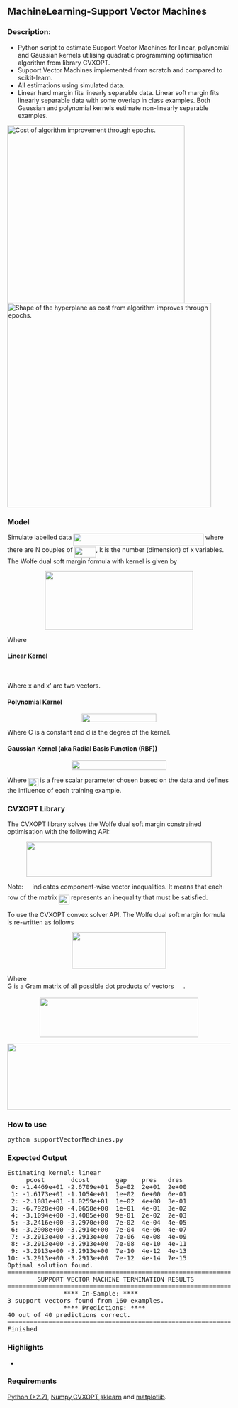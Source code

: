 <h2>MachineLearning-Support Vector Machines</h2>
<h3>Description:</h3>
<ul style="list-style-type:disc">
<li>Python script to estimate Support Vector Machines for linear, polynomial and Gaussian kernels utilising quadratic programming optimisation algorithm from library CVXOPT.</li>
<li>Support Vector Machines implemented from scratch and compared to scikit-learn.</li>
<li>All estimations using simulated data.</li>
<li>Linear hard margin fits linearly separable data. Linear soft margin fits linearly separable data with some overlap in class examples. Both Gaussian and polynomial kernels estimate non-linearly separable examples.</li>
</ul>


<p float="left">
  <img src="/linearRegressionCost.gif" width="400" alt="Cost of algorithm improvement through epochs."/>
  <img src="/linearRegressionFit.gif" width="460"alt="Shape of the hyperplane as cost from algorithm improves through epochs."/>
</p>

 
<h3>Model</h3>
Simulate labelled data <img src="https://rawgit.com/DrIanGregory/MachineLearning-SupportVectorMachines (fetch/master/svgs/4388ea036963a2791929a7365e301c7a.svg?invert_in_darkmode" align=middle width=294.09701144999997pt height=27.91243950000002pt/> where there are N couples of <img src="https://rawgit.com/DrIanGregory/MachineLearning-SupportVectorMachines (fetch/master/svgs/45f2dbf90251d9796e488d974777c8c8.svg?invert_in_darkmode" align=middle width=48.491328599999996pt height=24.65753399999998pt/>, k is the number (dimension) of x variables.
<br>
The Wolfe dual soft margin formula with kernel is given by

<p align="center"><img src="https://rawgit.com/DrIanGregory/MachineLearning-SupportVectorMachines (fetch/master/svgs/0acbd9783d20c53d1e9f750f2665520d.svg?invert_in_darkmode" align=middle width=333.89845664999996pt height=131.37932775pt/></p>

Where



<h4>Linear Kernel</h4>
<p align="center"><img src="https://rawgit.com/DrIanGregory/MachineLearning-SupportVectorMachines (fetch/master/svgs/3229be5d1587352e6b4dddbb725a2468.svg?invert_in_darkmode" align=middle width=114.9997167pt height=17.2895712pt/></p>
Where x and x' are two vectors.

<h4>Polynomial Kernel</h4>
<p align="center"><img src="https://rawgit.com/DrIanGregory/MachineLearning-SupportVectorMachines (fetch/master/svgs/130c930cf5becce140bc3628f8d6d787.svg?invert_in_darkmode" align=middle width=168.4659702pt height=18.88772655pt/></p>
Where C is a constant and d is the degree of the kernel.

<h4>Gaussian Kernel (aka Radial Basis Function (RBF)) </h4>
<p align="center"><img src="https://rawgit.com/DrIanGregory/MachineLearning-SupportVectorMachines (fetch/master/svgs/427b753bc670d106e67a2c8c5e77febf.svg?invert_in_darkmode" align=middle width=213.56621055pt height=21.1544223pt/></p>
Where <img src="https://rawgit.com/DrIanGregory/MachineLearning-SupportVectorMachines (fetch/master/svgs/243cf87857232b4de4bc600c26d9d7cb.svg?invert_in_darkmode" align=middle width=22.20931349999999pt height=19.1781018pt/> is a free scalar parameter chosen based on the data and defines the influence of each training example.


<h3>CVXOPT Library</h3>
The CVXOPT library solves the Wolfe dual soft margin constrained optimisation with the following API:
 
<p align="center"><img src="https://rawgit.com/DrIanGregory/MachineLearning-SupportVectorMachines (fetch/master/svgs/cda1046657bbb251aa30586f24569572.svg?invert_in_darkmode" align=middle width=418.849332pt height=78.26216475pt/></p>
Note: <img src="https://rawgit.com/DrIanGregory/MachineLearning-SupportVectorMachines (fetch/master/svgs/ceddacf03a28d83100c38150c1076c1f.svg?invert_in_darkmode" align=middle width=12.785434199999989pt height=20.931464400000007pt/> indicates component-wise vector inequalities. It means that each row of the matrix <img src="https://rawgit.com/DrIanGregory/MachineLearning-SupportVectorMachines (fetch/master/svgs/b5087617bd5bed26b1da99fefb5353f1.svg?invert_in_darkmode" align=middle width=23.50114799999999pt height=22.465723500000017pt/> represents an inequality that must be satisfied.
 
To use the CVXOPT convex solver API. The Wolfe dual soft margin formula is re-written as follows

<p align="center"><img src="https://rawgit.com/DrIanGregory/MachineLearning-SupportVectorMachines (fetch/master/svgs/a364906d0854671fe9b9718ce4ce1ec3.svg?invert_in_darkmode" align=middle width=212.12443724999997pt height=81.45851505pt/></p>

Where 
<br>
G is a Gram matrix of all possible dot products of vectors <img src="https://rawgit.com/DrIanGregory/MachineLearning-SupportVectorMachines (fetch/master/svgs/d7084ce258ffe96f77e4f3647b250bbf.svg?invert_in_darkmode" align=middle width=17.521011749999992pt height=14.15524440000002pt/>.

<p align="center"><img src="https://rawgit.com/DrIanGregory/MachineLearning-SupportVectorMachines (fetch/master/svgs/5ceca286e4d3c1cb407465d5db863df5.svg?invert_in_darkmode" align=middle width=357.85148685pt height=88.76800184999999pt/></p>

<p align="center"><img src="https://rawgit.com/DrIanGregory/MachineLearning-SupportVectorMachines (fetch/master/svgs/6a661323605601f1953ed25ec42f6807.svg?invert_in_darkmode" align=middle width=543.27321015pt height=148.99362225pt/></p>

 
<h3>How to use</h3>
<pre>
python supportVectorMachines.py
</pre>
		
		
<h3>Expected Output</h3>
<pre>
Estimating kernel: linear
     pcost       dcost       gap    pres   dres
 0: -1.4469e+01 -2.6709e+01  5e+02  2e+01  2e+00
 1: -1.6173e+01 -1.1054e+01  1e+02  6e+00  6e-01
 2: -2.1081e+01 -1.0259e+01  1e+02  4e+00  3e-01
 3: -6.7928e+00 -4.0658e+00  1e+01  4e-01  3e-02
 4: -3.1094e+00 -3.4085e+00  9e-01  2e-02  2e-03
 5: -3.2416e+00 -3.2970e+00  7e-02  4e-04  4e-05
 6: -3.2908e+00 -3.2914e+00  7e-04  4e-06  4e-07
 7: -3.2913e+00 -3.2913e+00  7e-06  4e-08  4e-09
 8: -3.2913e+00 -3.2913e+00  7e-08  4e-10  4e-11
 9: -3.2913e+00 -3.2913e+00  7e-10  4e-12  4e-13
10: -3.2913e+00 -3.2913e+00  7e-12  4e-14  7e-15
Optimal solution found.
============================================================
        SUPPORT VECTOR MACHINE TERMINATION RESULTS
============================================================
               **** In-Sample: ****
3 support vectors found from 160 examples.
               **** Predictions: ****
40 out of 40 predictions correct.
============================================================
Finished
</pre>

<h3>Highlights</h3>
<ul style="list-style-type:disc">
<li></li>
</ul>

<h3>Requirements</h3>
<p><a href="https://www.python.org/">Python (>2.7)</a>, <a href="http://www.numpy.org/">Numpy</a>,<a href="https://cvxopt.org/">CVXOPT</a>,<a href="https://scikit-learn.org">sklearn</a> and <a href="https://matplotlib.org/">matplotlib</a>.</p>
 



